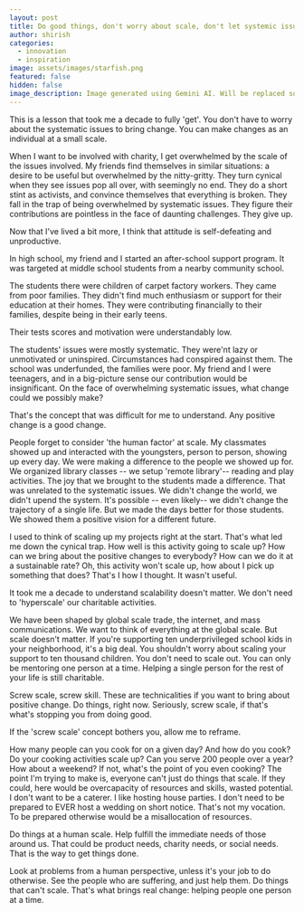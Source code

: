 ```yaml
---
layout: post
title: Do good things, don't worry about scale, don't let systemic issues stop you
author: shirish
categories:
  - innovation
  - inspiration
image: assets/images/starfish.png
featured: false
hidden: false
image_description: Image generated using Gemini AI. Will be replaced soon.
---
```


This is a lesson that took me a decade to fully 'get'. You don't have to worry about the systematic issues to bring change. You can make changes as an individual at a small scale.

When I want to be involved with charity, I get overwhelmed by the scale of the issues involved. My friends find themselves in similar situations:  a desire to be useful but overwhelmed by the nitty-gritty. They turn  cynical when they see issues pop all over, with seemingly no end. They do a short stint as activists, and convince themselves that everything is broken. They fall in the trap of being overwhelmed by systematic issues. They figure their contributions are pointless in the face of daunting challenges. They give up.

Now that I've lived a bit more, I think that attitude is self-defeating and unproductive.

In high school, my friend and I started an after-school support program. It was targeted at middle school students from a nearby community school.

The students there were children of carpet factory workers. They came from poor families. They didn't find much enthusiasm or support for their education at their homes. They were  contributing financially to their families, despite being in their early teens.

 Their tests scores and motivation were understandably low.

The students' issues were mostly systematic. They were'nt lazy or unmotivated or uninspired. Circumstances had conspired against them. The school was underfunded, the families were poor. My friend and I were teenagers, and in a big-picture sense our contribution would be insignificant. On the face of overwhelming systematic issues, what change could we possibly make?

That's the concept that was difficult for me to understand. Any positive change is a good change.

People  forget to consider 'the human factor' at scale. My classmates showed up and interacted with the youngsters, person to person, showing up every day. We were making a difference to the people we showed up for. We organized library classes -- we setup 'remote library'-- reading and play activities. The joy that we brought to the students made a difference. That was unrelated to the systematic issues. We didn't change the world, we didn't upend the system. It's possible -- even likely-- we didn't change the trajectory of a single life. But we made the days better for those students. We showed them a positive vision for a different future.

I used to think of scaling up my projects right at the start. That's what led me down the cynical trap. How well is this activity going to scale up? How can we bring about the positive changes to everybody? How can we do it at a sustainable rate? Oh, this activity won't scale up, how about I pick up something that does? That's I how I thought. It wasn't useful.

It took me a decade to understand scalability doesn't matter. We don't need to 'hyperscale' our charitable activities.

We have been shaped by global scale trade, the internet, and mass communications. We want to think of everything at the global scale. But scale doesn't matter. If you're supporting ten underprivileged school kids in your neighborhood, it's a big deal. You shouldn't worry about scaling your support to ten thousand children. You don't need to scale out. You can only be mentoring one person at a time. Helping a single person for the rest of your life is still charitable.

Screw scale, screw skill. These are technicalities if you want to bring about positive change. Do things, right now. Seriously, screw scale, if that's what's stopping you from doing good.

If the 'screw scale' concept bothers you, allow me to reframe.

How many people can you cook for on a given day? And how  do you cook? Do your cooking activities scale up? Can you serve 200 people over a year? How about a weekend? If not, what's the point of you even cooking? The point I'm trying to make is, everyone can't just do things that scale. If they could, here would be overcapacity of resources and skills, wasted potential. I don't want to be a caterer. I like hosting house parties. I don't need to be prepared to EVER host a wedding on short notice. That's not my vocation. To be prepared otherwise would be a misallocation of resources.

Do things at a human scale. Help fulfill the immediate needs of those around us. That could be product needs, charity needs, or social needs. That is the way to get things done. 

Look at problems from a human perspective, unless it's your job to do otherwise. See the people who are suffering, and just help them. Do things that can't scale. That's what brings real change: helping people one person at a time.